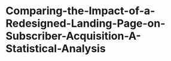 # Comparing-the-Impact-of-a-Redesigned-Landing-Page-on-Subscriber-Acquisition-A-Statistical-Analysis
